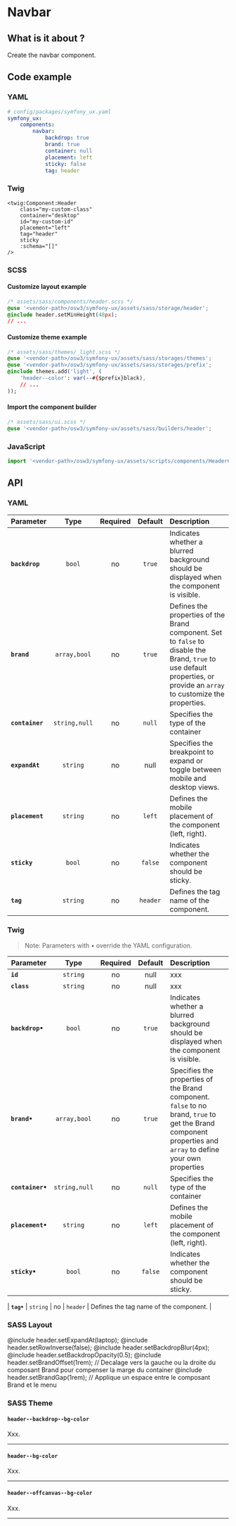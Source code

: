 # Navbar



## What is it about ?

Create the navbar component.



## Code example

<!-- tabs:start -->
### **YAML**
```yaml
# config/packages/symfony_ux.yaml
symfony_ux:
    components:
        navbar:
            backdrop: true
            brand: true
            container: null
            placement: left
            sticky: false
            tag: header
```

### **Twig**

```twig 
<twig:Component:Header
    class="my-custom-class"
    container="desktop"
    id="my-custom-id"
    placement="left"
    tag="header"
    sticky
    :schema="[]"
/>
```

### **SCSS**

#### Customize layout example

```css 
/* assets/sass/components/header.scss */
@use '<vendor-path>/osw3/symfony-ux/assets/sass/storage/header';
@include header.setMinHeight(48px);
// ...
```

#### Customize theme example

```css 
/* assets/sass/themes/_light.scss */
@use '<vendor-path>/osw3/symfony-ux/assets/sass/storages/themes';
@use '<vendor-path>/osw3/symfony-ux/assets/sass/storages/prefix';
@include themes.add('light', (
    'header--color': var(--#{$prefix}black),
    // ...
));
```

#### Import the component builder

```css 
/* assets/sass/ui.scss */
@use '<vendor-path>/osw3/symfony-ux/assets/sass/builders/header';
```

### **JavaScript**

```js
import '<vendor-path>/osw3/symfony-ux/assets/scripts/components/HeaderComponent';
```
<!-- tabs:end -->



## API

<!-- tabs:start -->
### **YAML**

| Parameter | Type | Required | Default | Description |
|-|:-:|:-:|:-:|:-|
| **`backdrop`** | `bool` | no | `true` | Indicates whether a blurred background should be displayed when the component is visible. |
| **`brand`** | `array,bool` | no | `true` | Defines the properties of the Brand component. Set to `false` to disable the Brand, `true` to use default properties, or provide an `array` to customize the properties. |
| **`container`** | `string,null` | no | `null` | Specifies the type of the container |
| **`expandAt`** | `string` | no | null | Specifies the breakpoint to expand or toggle between mobile and desktop views. |
| **`placement`** | `string` | no | `left` | Defines the mobile placement of the component (left, right). |
| **`sticky`** | `bool` | no | `false` | Indicates whether the component should be sticky. |
| **`tag`** | `string` | no | `header` | Defines the tag name of the component. |


### **Twig**
> Note: Parameters with • override the YAML configuration.

| Parameter | Type | Required | Default | Description |
|-|:-:|:-:|:-:|:-|
| **`id`** | `string` | no | null | xxx |
| **`class`** | `string` | no | null | xxx |
| **`backdrop•`** | `bool` | no | `true` | Indicates whether a blurred background should be displayed when the component is visible. |
| **`brand•`** | `array,bool` | no | `true` | Specifies the properties of the Brand component. `false` to no brand, `true` to get the Brand component properties and `array` to define your own properties |
| **`container•`** | `string,null` | no | `null` | Specifies the type of the container |
| **`placement•`** | `string` | no | `left` | Defines the mobile placement of the component (left, right). |
| **`sticky•`** | `bool` | no | `false` | Indicates whether the component should be sticky. |

| **`tag•`** | `string` | no | `header` | Defines the tag name of the component. |


### **SASS Layout**

@include header.setExpandAt(laptop);
@include header.setRowInverse(false);
@include header.setBackdropBlur(4px);
@include header.setBackdropOpacity(0.5);
@include header.setBrandOffset(1rem); // Decalage vers la gauche ou la droite du composant Brand pour compenser la marge du container
@include header.setBrandGap(1rem); // Applique un espace entre le composant Brand et le menu


### **SASS Theme**

#### `header--backdrop--bg-color`  
Xxx.
<hr>  

#### `header--bg-color`  
Xxx.
<hr>  

#### `header--offcanvas--bg-color`  
Xxx.
<hr>  

<!-- tabs:end -->
